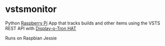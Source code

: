 # vstsmonitor
Python [Raspberry Pi](https://www.raspberrypi.org/products/raspberry-pi-3-model-b/) App that tracks builds and other items using the VSTS REST API with [Display-o-Tron HAT](https://shop.pimoroni.com/products/display-o-tron-hat)

Runs on Raspbian Jessie
